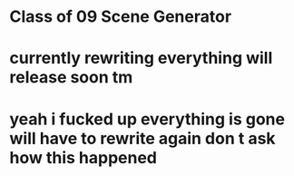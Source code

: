 ﻿# Class of 09 Scene Generator
# currently rewriting everything will release soon tm
# yeah i fucked up everything is gone will have to rewrite again don  t ask how this happened
